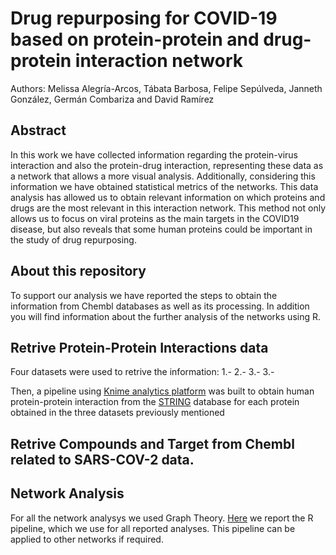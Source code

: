 # Drug repurposing for COVID-19 based on protein-protein and drug-protein interaction network

Authors: Melissa Alegría-Arcos, Tábata Barbosa, Felipe Sepúlveda, Janneth González, Germán Combariza and David Ramírez

## Abstract
In this work we have collected information regarding the protein-virus interaction and also the protein-drug interaction, representing these data as a network that allows a more visual analysis. Additionally, considering this information we have obtained statistical metrics of the networks. This data analysis has allowed us to obtain relevant information on which proteins and drugs are the most relevant in this interaction network. This method not only allows us to focus on viral proteins as the main targets in the COVID19 disease, but also reveals that some human proteins could be important in the study of drug repurposing.

## About this repository
To support our analysis we have reported the steps to obtain the information from Chembl databases as well as its processing. In addition you will find information about the further analysis of the networks using R.
 
 ## Retrive Protein-Protein Interactions data

Four datasets were used to retrive the information:
    1.-
    2.-
    3.-
    3.-
    
Then, a pipeline using [Knime analytics platform](https://www.knime.com/str) was built to obtain human protein-protein interaction from the [STRING](https://string-db.org/) database for each protein obtained in the three datasets previously mentioned
 
 ## Retrive Compounds and Target from Chembl related to SARS-COV-2 data.
 
 
 
 ## Network Analysis
 
 For all the network analysys we used Graph Theory. [Here](https://github.com/ramirezlab/COVID-protein-drug-network/tree/main/R-NetworkAnalysis) we report the R pipeline, which we use for all reported analyses.  This pipeline can be applied to other networks if required.
